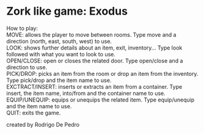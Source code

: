 # Zork like game: Exodus

How to play:     
MOVE: allows the player to move between rooms. Type move and a direction (north, east, south, west) to use.      
LOOK: shows further details about an item, exit, inventory... Type look followed with what you want to look to use.       
OPEN/CLOSE: open or closes the related door. Type open/close and a direction to use.       
PICK/DROP: picks an item from the room or drop an item from the inventory.  Type pick/drop and the item name to use.       
EXCTRACT/INSERT: inserts or extracts an item from a container. Type insert, the item name, into/from and the container name to use.     
EQUIP/UNEQUIP: equips or unequips the related item. Type equip/unequip and the item name to use.        
QUIT: exits the game.

 created by Rodrigo De Pedro     
